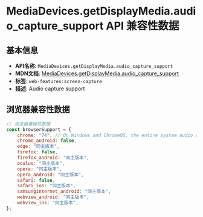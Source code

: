 # MediaDevices.getDisplayMedia.audio_capture_support API 兼容性数据

## 基本信息

- **API名称**: `MediaDevices.getDisplayMedia.audio_capture_support`
- **MDN文档**: [MediaDevices.getDisplayMedia.audio_capture_support](https://developer.mozilla.org/docs/Web/API/Screen_Capture_API/Using_Screen_Capture#capturing_shared_audio)
- **标签**: `web-features:screen-capture`
- **描述**: Audio capture support

## 浏览器兼容性数据

```javascript
// 浏览器兼容性数据
const browserSupport = {
    chrome: "74", // On Windows and ChromeOS, the entire system audio can be captured when sharing an entire screen. On L...,
    chrome_android: false,
    edge: "同主版本",
    firefox: false,
    firefox_android: "同主版本",
    oculus: "同主版本",
    opera: "同主版本",
    opera_android: "同主版本",
    safari: false,
    safari_ios: "同主版本",
    samsunginternet_android: "同主版本",
    webview_android: "同主版本",
    webview_ios: "同主版本",
};

```

